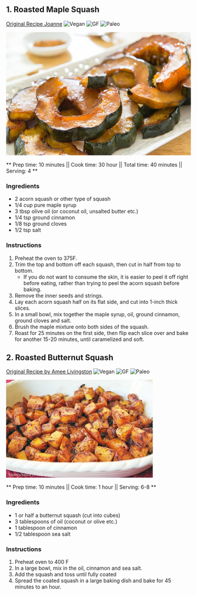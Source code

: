 ## 1. Roasted Maple Squash

[Original Recipe Joanne](https://www.fifteenspatulas.com/maple-butter-roasted-acorn-squash/)
![Vegan](https://img.shields.io/badge/-Vegan-brightgreen.svg)
![GF](https://img.shields.io/badge/-Gluten--free-yellow.svg)
![Paleo](https://img.shields.io/badge/-Paleo-blueviolet.svg)

![Picture](../img/roasted_maple_squash.jpg)

** Prep time: 10 minutes || Cook time: 30 hour || Total time: 40 minutes || Serving: 4 **

### Ingredients

- 2 acorn squash or other type of squash
- 1/4 cup pure maple syrup
- 3 tbsp olive oil (or coconut oil, unsalted butter etc.)
- 1/4 tsp ground cinnamon
- 1/8 tsp ground cloves
- 1/2 tsp salt

### Instructions

1. Preheat the oven to 375F.
2. Trim the top and bottom off each squash, then cut in half from top to bottom.
    - If you do not want to consume the skin, it is easier to peel it off right before eating, rather than trying to peel the acorn squash before baking.
3. Remove the inner seeds and strings.
4. Lay each acorn squash half on its flat side, and cut into 1-inch thick slices.
6. In a small bowl, mix together the maple syrup, oil, ground cinnamon, ground cloves and salt. 
7. Brush the maple mixture onto both sides of the squash.
8. Roast for 25 minutes on the first side, then flip each slice over and bake for another 15-20 minutes, until caramelized and soft. 

## 2. Roasted Butternut Squash

[Original Recipe by Amee Livingston](https://ameessavorydish.com/roasted-butternut-squash/)
![Vegan](https://img.shields.io/badge/-Vegan-brightgreen.svg)
![GF](https://img.shields.io/badge/-Gluten--free-yellow.svg)
![Paleo](https://img.shields.io/badge/-Paleo-blueviolet.svg)

![Picture](../img/roasted_butternut_squash.jpg)

** Prep time: 10 minutes || Cook time: 1 hour || Serving: 6-8 **

### Ingredients

- 1 or half a butternut squash (cut into cubes)
- 3 tablespoons of oil (coconut or olive etc.)
- 1 tablespoon of cinnamon
- 1/2 tablespoon sea salt

### Instructions

1. Preheat oven to 400 F
2. In a large bowl, mix in the oil, cinnamon and sea salt.
3. Add the squash and toss until fully coated
4. Spread the coated squash in a large baking dish and bake for 45 minutes to an hour.
